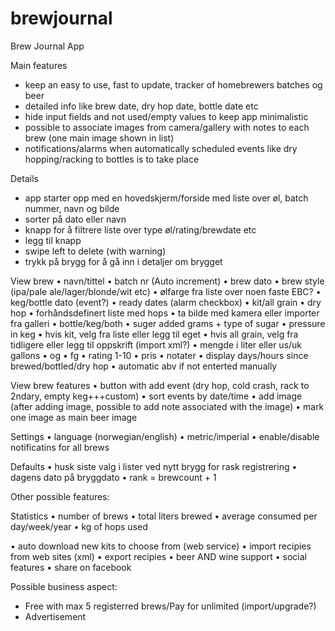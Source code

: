 # brewjournal
Brew Journal App

Main features
- keep an easy to use, fast to update, tracker of homebrewers batches og beer
- detailed info like brew date, dry hop date, bottle date etc
- hide input fields and not used/empty values to keep app minimalistic
- possible to associate images from camera/gallery with notes to each brew (one main image shown in list)
- notifications/alarms when automatically scheduled events like dry hopping/racking to bottles is to take place

Details
- app starter opp med en hovedskjerm/forside med liste over øl, batch nummer, navn og bilde
- sorter på dato eller navn
- knapp for å filtrere liste over type øl/rating/brewdate etc
- legg til knapp
- swipe left to delete (with warning)
- trykk på brygg for å gå inn i detaljer om brygget

View brew
• navn/tittel
• batch nr (Auto increment)
• brew dato
• brew style (ipa/pale ale/lager/blonde/wit etc)
• ølfarge fra liste over noen faste EBC?
• keg/bottle dato (event?)
• ready dates (alarm checkbox)
• kit/all grain
• dry hop
• forhåndsdefinert liste med hops
• ta bilde med kamera eller importer fra galleri
• bottle/keg/both
• suger added grams + type of sugar
• pressure in keg
• hvis kit, velg fra liste eller legg til eget
• hvis all grain, velg fra tidligere eller legg til oppskrift (import xml?)
• mengde i liter eller us/uk gallons
• og
• fg
• rating 1-10
• pris
• notater
• display days/hours since brewed/bottled/dry hop
• automatic abv if not enterted manually

View brew features
• button with add event (dry hop, cold crash, rack to 2ndary, empty keg+++custom)
• sort events by date/time
• add image (after adding image, possible to add note associated with the image)
• mark one image as main beer image

Settings
• language (norwegian/english)
• metric/imperial
• enable/disable notificatins for all brews

Defaults
• husk siste valg i lister ved nytt brygg for rask registrering
• dagens dato på bryggdato
• rank = brewcount + 1

Other possible features:

Statistics
• number of brews
• total liters brewed
• average consumed per day/week/year
• kg of hops used

• auto download new kits to choose from (web service)
• import recipies from web sites (xml)
• export recipies
• beer AND wine support
• social features
• share on facebook

Possible business aspect:
- Free with max 5 registerred brews/Pay for unlimited (import/upgrade?)
- Advertisement

